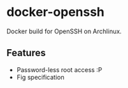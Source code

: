 docker-openssh
===============

Docker build for OpenSSH on Archlinux.

Features
-------

 * Password-less root access :P
 * Fig specification

